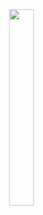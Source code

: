 <img width="30%" src="https://66.media.tumblr.com/cfe316afb5b4902f39ee4b7d9b28e824/tumblr_mnaldlebvk1rfjowdo1_500.gif" />

<!--
**valecj/valecj** is a ✨ _special_ ✨ repository because its `README.md` (this file) appears on your GitHub profile.

Here are some ideas to get you started:

- 🔭 I’m currently working on ...
- 🌱 I’m currently learning ...
- 👯 I’m looking to collaborate on ...
- 🤔 I’m looking for help with ...
- 💬 Ask me about ...
- 📫 How to reach me: ...
- 😄 Pronouns: ...
- ⚡ Fun fact: ...
-->

